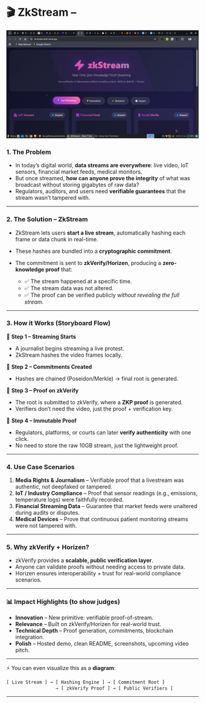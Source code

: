 # 🎬 ZkStream – 
![image](assets/zkstream.png)
### 1. **The Problem**

* In today’s digital world, **data streams are everywhere**: live video, IoT sensors, financial market feeds, medical monitors.
* But once streamed, **how can anyone prove the integrity** of what was broadcast without storing gigabytes of raw data?
* Regulators, auditors, and users need **verifiable guarantees** that the stream wasn’t tampered with.

---

### 2. **The Solution – ZkStream**

* ZkStream lets users **start a live stream**, automatically hashing each frame or data chunk in real-time.
* These hashes are bundled into a **cryptographic commitment**.
* The commitment is sent to **zkVerify/Horizen**, producing a **zero-knowledge proof** that:

  * ✅ The stream happened at a specific time.
  * ✅ The stream data was not altered.
  * ✅ The proof can be verified publicly *without revealing the full stream*.

---

### 3. **How it Works (Storyboard Flow)**

📌 **Step 1 – Streaming Starts**

* A journalist begins streaming a live protest.
* ZkStream hashes the video frames locally.

📌 **Step 2 – Commitments Created**

* Hashes are chained (Poseidon/Merkle) → final root is generated.

📌 **Step 3 – Proof on zkVerify**

* The root is submitted to zkVerify, where a **ZKP proof** is generated.
* Verifiers don’t need the video, just the proof + verification key.

📌 **Step 4 – Immutable Proof**

* Regulators, platforms, or courts can later **verify authenticity** with one click.
* No need to store the raw 10GB stream, just the lightweight proof.

---

### 4. **Use Case Scenarios**

1. **Media Rights & Journalism** – Verifiable proof that a livestream was authentic, not deepfaked or tampered.
2. **IoT / Industry Compliance** – Proof that sensor readings (e.g., emissions, temperature logs) were faithfully recorded.
3. **Financial Streaming Data** – Guarantee that market feeds were unaltered during audits or disputes.
4. **Medical Devices** – Prove that continuous patient monitoring streams were not tampered with.

---

### 5. **Why zkVerify + Horizen?**

* zkVerify provides a **scalable, public verification layer**.
* Anyone can validate proofs without needing access to private data.
* Horizen ensures interoperability + trust for real-world compliance scenarios.

---

### 📊 **Impact Highlights (to show judges)**

* **Innovation** – New primitive: verifiable proof-of-stream.
* **Relevance** – Built on zkVerify/Horizen for real-world trust.
* **Technical Depth** – Proof generation, commitments, blockchain integration.
* **Polish** – Hosted demo, clean README, screenshots, upcoming video pitch.

---

⚡ You can even visualize this as a **diagram**:

```
[ Live Stream ] → [ Hashing Engine ] → [ Commitment Root ] 
                  → [ zkVerify Proof ] → [ Public Verifiers ]
```

---



